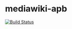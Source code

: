 mediawiki-apb
================

[![Build Status](https://travis-ci.org/ansibleplaybookbundle/mediawiki-apb.svg?branch=master)](https://travis-ci.org/openshift/ansible-service-broker)
